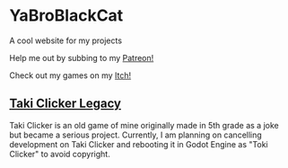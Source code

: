 # YaBroBlackCat
A cool website for my projects

Help me out by subbing to my [Patreon!](https://patreon.com/yabroblackcat)

Check out my games on my [Itch!](https://ycreate.itch.io)

## [Taki Clicker Legacy](/game-updates/taki-clicker-legacy)
Taki Clicker is an old game of mine originally made in 5th grade as a joke but became a serious project.
Currently, I am planning on cancelling development on Taki Clicker and rebooting it in Godot Engine as "Toki Clicker" to avoid copyright.

